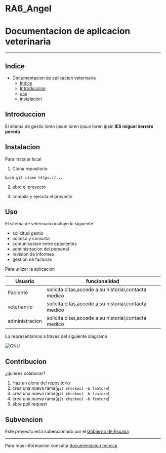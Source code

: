 # RA6_Angel
# Documentacion de aplicacion veterinaria
***
## Indice


* Documentacion de aplicacion veterinaria
   * [Indice](##Indice)
   * [Introduccion](##Introduccion)
   * [uso](uso)
   * [instalacion](subvencion)


## Introduccion

El sitema de gestio loren ipsun loren ipsun loren ipsin **IES miguel herrero pereda**

## Instalacion 
Para instalar local
1. Clona repositorio 

```bash git clone https://...```


2. abre el proyecto


3. compila y ejecuta el proyecto

## Uso


El sitema de veterinario incluye lo siguiente 

+ solicitud gestio
+ acceso y consulta
+ comunicacion entre opacientes
+ administracion del personal 
+ revision de informes
+ gestion de facturas


Para utiizar la aplicacion

|**Usuario**    | **funcionalidad**|
|   -------        |     ----------   |
|Paciente  | solicita citas,accede a su historial,contacta medico|
|veterianrio  | solicita citas,accede a su historial,contacta medico
|administracion  | solicita citas,accede a su historial,contacta medico|


Lo representamos a traves del siguiente diagrama 


![GNU](./img/captura.jpg)


## Contribucion


¿quieres colaborar?


   1. Haz un clone del repositorio
   2. crea una nueva rama(`git checkout -b feature`)
   3. crea una nueva rama(`git checkout -b feature`)
   4. crea una nueva rama(`git checkout -b feature`)
   5. abre pull request

## Subvencion

Este proyecto esta subencionado por el [Gobierno de España](https://www.infosubvenciones.es/bdnstrans/GE/es/inicio)
***

Para mas informacion consulta [documentacion tecnica](MARDON.md)
